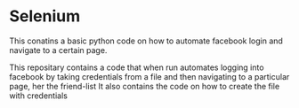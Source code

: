 # Selenium
This conatins a basic python code on how to automate facebook login and navigate to a certain page.

This repositary contains a code that when run automates logging into facebook by taking credentials from a file and then navigating to a particular page, her the friend-list
It also contains the code on how to create the file with credentials
